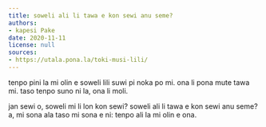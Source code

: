 ```yaml
---
title: soweli ali li tawa e kon sewi anu seme?
authors:
- kapesi Pake
date: 2020-11-11
license: null
sources:
- https://utala.pona.la/toki-musi-lili/
---
```


tenpo pini la mi olin e soweli lili suwi pi noka po mi. ona li pona mute tawa mi. taso tenpo suno ni la, ona li moli.

jan sewi o, soweli mi li lon kon sewi? soweli ali li tawa e kon sewi anu seme? a, mi sona ala taso mi sona e ni: tenpo ali la mi olin e ona.